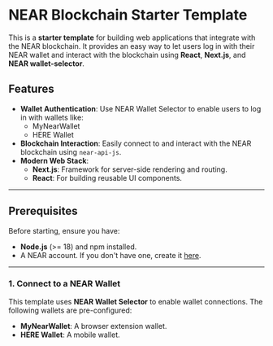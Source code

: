 # NEAR Blockchain Starter Template

This is a **starter template** for building web applications that integrate with the NEAR blockchain. It provides an easy way to let users log in with their NEAR wallet and interact with the blockchain using **React**, **Next.js**, and **NEAR wallet-selector**.

## Features

- **Wallet Authentication**: Use NEAR Wallet Selector to enable users to log in with wallets like:
  - MyNearWallet
  - HERE Wallet
- **Blockchain Interaction**: Easily connect to and interact with the NEAR blockchain using `near-api-js`.
- **Modern Web Stack**:
  - **Next.js**: Framework for server-side rendering and routing.
  - **React**: For building reusable UI components.

---

## Prerequisites

Before starting, ensure you have:

- **Node.js** (>= 18) and npm installed.
- A NEAR account. If you don't have one, create it [here](https://wallet.near.org/).

---

### 1. **Connect to a NEAR Wallet**

This template uses **NEAR Wallet Selector** to enable wallet connections. The following wallets are pre-configured:

- **MyNearWallet**: A browser extension wallet.
- **HERE Wallet**: A mobile wallet.
